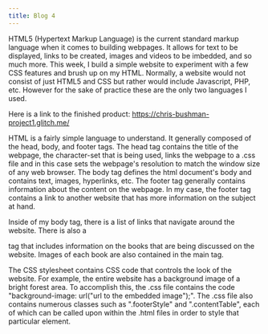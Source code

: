 ```yaml
---
title: Blog 4
---
```

  HTML5 (Hypertext Markup Language) is the current standard markup language when it comes to building webpages. It allows for text to be displayed, links to be created, images and videos to be imbedded, and so much more. This week, I build a simple website to experiment with a few CSS features and brush up on my HTML. Normally, a website would not consist of just HTML5 and CSS but rather would include Javascript, PHP, etc. However for the sake of practice these are the only two languages I used. 
  
  Here is a link to the finished product: https://chris-bushman-project1.glitch.me/
  
  HTML is a fairly simple language to understand. It generally composed of the head, body, and footer tags. The head tag contains the title of the webpage, the character-set that is being used, links the webpage to a .css file and in this case sets the webpage's resolution to match the window size of any web browser. The body tag defines the html document's body and contains text, images, hyperlinks, etc. The footer tag generally contains information about the content on the webpage. In my case, the footer tag contains a link to another website that has more information on the subject at hand. 
  
  Inside of my body tag, there is a list of links that navigate around the website. There is also a <main> tag that includes information on the books that are being discussed on the website. Images of each book are also contained in the main tag. 
  
  The CSS stylesheet contains CSS code that controls the look of the website. For example, the entire website has a background image of a bright forest area. To accomplish this, the .css file contains the code "background-image: url("url to the embedded image");". The .css file also contains numerous classes such as ".footerStyle" and ".contentTable", each of which can be called upon within the .html files in order to style that particular element.
